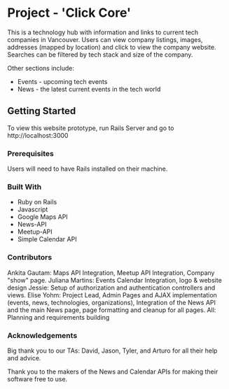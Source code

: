 # Project - 'Click Core'

This is a technology hub with information and links to current tech companies in Vancouver. 
Users can view company listings, images, addresses (mapped by location) and click to view
the company website. Searches can be filtered by tech stack and size of the company. 

Other sections include: 
* Events - upcoming tech events
* News - the latest current events in the tech world

## Getting Started

To view this website prototype, run Rails Server and go to http://localhost:3000

### Prerequisites

Users will need to have Rails installed on their machine. 

### Built With
* Ruby on Rails
* Javascript
* Google Maps API
* News-API
* Meetup-API
* Simple Calendar API

### Contributors

Ankita Gautam: Maps API Integration, Meetup API Integration, Company "show" page. 
Juliana Martins: Events Calendar Integration, logo & website design
Jessie: Setup of authorization and authentication controllers and views. 
Elise Yohm: Project Lead, Admin Pages and AJAX implementation (events, news, technologies, organizations), Integration of the News API and the main News page, page formatting and cleanup for all pages. 
All: Planning and requirements building

### Acknowledgements

Big thank you to our TAs: David, Jason, Tyler, and Arturo for all their help and advice. 

Thank you to the makers of the News and Calendar APIs for making their software free to use. 

